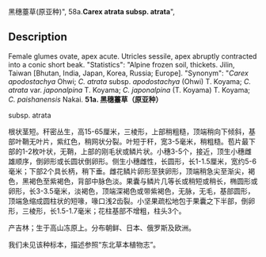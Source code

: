黑穗薹草(原亚种)",
58a.**Carex atrata subsp. atrata**",

## Description
Female glumes ovate, apex acute. Utricles sessile, apex abruptly contracted into a conic short beak.
  "Statistics": "Alpine frozen soil, thickets. Jilin, Taiwan [Bhutan, India, Japan, Korea, Russia; Europe].
  "Synonym": "*Carex apodostachya* Ohwi; *C. atrata* subsp. *apodostachya* (Ohwi) T. Koyama; *C. atrata* var. *japonalpina* T. Koyama; *C. japonalpina* (T. Koyama) T. Koyama; *C. paishanensis* Nakai.
**51a. 黑穗薹草（原亚种）**

subsp. atrata

根状茎短。秆密丛生，高15-65厘米，三棱形，上部稍粗糙，顶端稍向下倾斜，基部叶鞘无叶片，紫红色，稍网状分裂。叶短于秆，宽3-5毫米，稍粗糙。苞片最下部的1-2枚叶状，无鞘，上部的刚毛状或鳞片状。小穗3-5个，接近，顶生小穗雌雄顺序，倒卵形或长圆状倒卵形。侧生小穗雌性，长圆形，长1-1.5厘米，宽约5-6毫米；下部2个具长柄，稍下垂。雌花鳞片卵形至狭卵形，顶端稍急尖至渐尖，褐色，黑褐色至紫褐色，背部中脉色淡。果囊与鳞片几等长或稍短或稍长，椭圆形或卵形，长3-3.5毫米，淡褐色，顶端深褐色或带紫褐色，无脉，无毛，基部圆形，顶端急缩成圆柱状的短喙，喙口浅2齿裂。小坚果疏松地包于果囊之下半部，倒卵形，三棱形，长1.5-1.7毫米；花柱基部不增粗，柱头3个。

产吉林；生于高山冻原上。分布朝鲜、日本、俄罗斯及欧洲。

我们未见该种标本，描述参照“东北草本植物志”。
